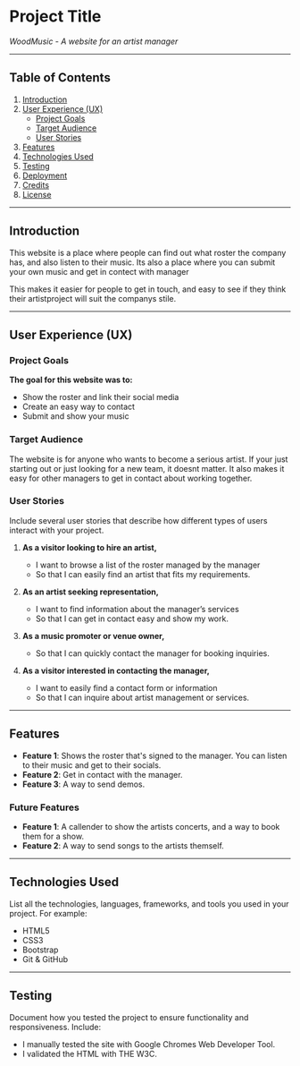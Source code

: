 # Project Title
*WoodMusic - A website for an artist manager*

---

## Table of Contents
1. [Introduction](#introduction)
2. [User Experience (UX)](#user-experience)
   - [Project Goals](#project-goals)
   - [Target Audience](#target-audience)
   - [User Stories](#user-stories)
3. [Features](#features)
4. [Technologies Used](#technologies-used)
5. [Testing](#testing)
6. [Deployment](#deployment)
7. [Credits](#credits)
8. [License](#license)

---

## Introduction

This website is a place where people can find out what roster the company has, and also listen to their music. Its also a place where you can submit your own
music and get in contect with manager

This makes it easier for people to get in touch, and easy to see if they think their artistproject will suit the companys stile.


---

## User Experience (UX)

### Project Goals

 **The goal for this website was to:**
 - Show the roster and link their social media
 - Create an easy way to contact
 - Submit and show your music
 


### Target Audience

The website is for anyone who wants to become a serious artist. If your just starting out or just looking for a new team, it doesnt matter. 
It also makes it easy for other managers to get in contact about working together.

### User Stories
Include several user stories that describe how different types of users interact with your project.
1. **As a visitor looking to hire an artist,**
   - I want to browse a list of the roster managed by the manager
   - So that I can easily find an artist that fits my requirements.

2. **As an artist seeking representation,**
   - I want to find information about the manager’s services
   - So that I can get in contact easy and show my work.

3. **As a music promoter or venue owner,**
   - So that I can quickly contact the manager for booking inquiries.

4. **As a visitor interested in contacting the manager,**
   - I want to easily find a contact form or information
   - So that I can inquire about artist management or services.

---

## Features
- **Feature 1**: Shows the roster that's signed to the manager. You can listen to their music and get to their socials.
- **Feature 2**: Get in contact with the manager.
- **Feature 3**: A way to send demos.

### Future Features
- **Feature 1**: A callender to show the artists concerts, and a way to book them for a show.
- **Feature 2**: A way to send songs to the artists themself.


---

## Technologies Used
List all the technologies, languages, frameworks, and tools you used in your project. For example:
- HTML5
- CSS3
- Bootstrap
- Git & GitHub

---

## Testing
Document how you tested the project to ensure functionality and responsiveness. Include:
- I manually tested the site with Google Chromes Web Developer Tool. 
- I validated the HTML with THE W3C. 

